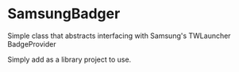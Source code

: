 SamsungBadger
=============

Simple class that abstracts interfacing with Samsung's TWLauncher BadgeProvider

Simply add as a library project to use.
